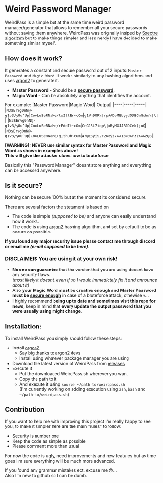 # Weird Password Manager
WeirdPass is a simple but at the same time weird password manager/generator that allows to remember all your secure passwords without saving them anywhere. WeirdPass was originally insiped by [Spectre algorithm](https://spectre.app/) but to make things simpler and less nerdy I have decided to make something similar myself.
## How does it work?
It generates a constant and secure password out of 2 inputs: `Master Password` and `Magic Word`. It works similarly to any hashing algorithms and uses [argon2](https://github.com/P-H-C/phc-winner-argon2) to generate it.
* **Master Password** - Should be a [**secure password**](https://www.security.org/how-secure-is-my-password/).
* **Magic Word** - Can be absolutely anything that identifies the account.

For example: 
|Master Password|Magic Word| Output|
|----|-----|-----| 
|`N3$Er%g0nN@-g1v3/y0u^Up`|`CooLuSeRNaMe/twIttEr~cOm`|`g1Vh9OR\|rp#ADvMEbygdO@BCwGshw\|\|`| 
|`N3$Er%g0nN@-g1v3/y0u^Up`|`CooLuSeRNaMe/rEddIt~cOm`|`CnG18L7iqp\|oRyMGJJBIDCek)juQ`|
|`N3$Er%g0nN@-g1v3/y0u^Up`|`CooLuSeRNaMe/gIthUb~cOm`|`4r@E8yiS2F2Ke$z7XX1pG0Xr3zX=wzQB`|

**[WARNING]: NEVER use similar syntax for Master Password and Magic Word as shown in examples above!                                         
This will give the attacker clues how to bruteforce!**

Basically this "Password Manager" doesnt store anything and everything can be accessed anywhere.
## Is it secure?
Nothing can be secure 100% but at the moment its considered secure. 

There are several factors the stetament is based on:
* The code is simple _(supposed to be)_ and anyone can easily understand how it works.
* The code is using [argon2](https://github.com/P-H-C/phc-winner-argon2) hashing algorithm, and set by default to be as secure as possible.

**If you found any major security issue please contact me through discord or email me _(email supposed to be here)_**.
### DISCLAIMER: You are using it at your own risk!
* **No one can guarantee** that the version that you are using doesnt have any security flaws.               
_(most likely it doesnt, even if so I would immediately fix it and announce about it)_                 
* Also **your Magic Word must be creative enough and Master Password must be [secure enough](https://www.security.org/how-secure-is-my-password/)** in case of a bruteforce attack, othewise 💀...
* I highly recommend **being up to date and sometimes visit this repo for news**, keep in mind that **every update the output password that you were usually using might change**.
## Installation:
To install WeirdPass you simply should follow these steps:
* Install [argon2](https://github.com/P-H-C/phc-winner-argon2)
    * Say big thanks to argon2 devs
    * Install using whatever package manager you are using
* Download the latest version of WeirdPass from [releases](https://github.com/life-the-user/WeirdPass/releases/tag/Latest)
* Execute it
    * Put the downloaded WeirdPass.sh wherever you want
    * Copy the path to it
    * And execute it using `source ~/path-to/weirdpass.sh`                                         
(I'm currently working on adding execution using `zsh`, `bash` and `~/path-to/weirdpass.sh`)
## Contribution
If you want to help me with improving this project I'm really happy to see you, to make it simpler here are the main "rules" to follow:
* Security is number one
* Keep the code as simple as possible
* Please comment more than usual

For now the code is ugly, need improvements and new features but as time goes I'm sure everything will be much more advanced.



If you found any grammar mistakes ect. excuse me 😳...                                                
Also I'm new to github so I can be dumb.

